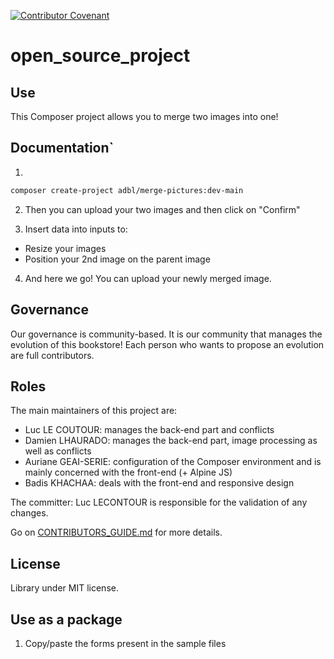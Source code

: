 [![Contributor Covenant](https://img.shields.io/badge/Contributor%20Covenant-2.1-4baaaa.svg)](CODE_OF_CONDUCT.md)
# open_source_project
## Use
This Composer project allows you to merge two images into one!

## Documentation`

1.  
```bash
composer create-project adbl/merge-pictures:dev-main
````

2. Then you can upload your two images and then click on "Confirm"

3. Insert data into inputs to:
- Resize your images
- Position your 2nd image on the parent image

4. And here we go! You can upload your newly merged image.

## Governance
Our governance is community-based. It is our community that manages the evolution of this bookstore!
Each person who wants to propose an evolution are full contributors.
## Roles
The main maintainers of this project are:
- Luc LE COUTOUR: manages the back-end part and conflicts
- Damien LHAURADO: manages the back-end part, image processing as well as conflicts
- Auriane GEAI-SERIE: configuration of the Composer environment and is mainly concerned with the front-end (+ Alpine JS)
- Badis KHACHAA: deals with the front-end and responsive design

The committer: Luc LECONTOUR is responsible for the validation of any changes.

Go on <a href="https://github.com/bref1306/open_source_project/blob/main/CONTRIBUTORS_GUIDE.md" target="_blank">CONTRIBUTORS_GUIDE.md</a> for more details.
## License
Library under MIT license.

## Use as a package

1) Copy/paste the forms present in the sample files

